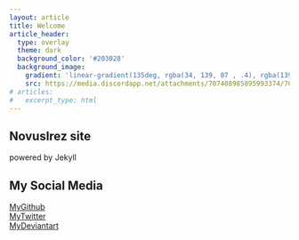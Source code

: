 ```yaml
---
layout: article
title: Welcome
article_header:
  type: overlay
  theme: dark
  background_color: '#203028'
  background_image:
    gradient: 'linear-gradient(135deg, rgba(34, 139, 87 , .4), rgba(139, 34, 139, .4))'
    src: https://media.discordapp.net/attachments/707408985895993374/707437128279261234/RAADE-Vol12_full_cover1.jpg
# articles:
#   excerpt_type: html
---
```


<!-- ![Irushia](https://media.discordapp.net/attachments/707408985895993374/707437128279261234/RAADE-Vol12_full_cover1.jpg) -->

## NovusIrez site
powered by Jekyll

## My Social Media
<a href="https://github.com/NovusIrez" target="_blank">
<span class="fa-stack fa-lg">
  <i class="fa-brands fa-github fa-stack-3x"></i>
</span>MyGithub</a><br>
<a href="myLink" target="_blank">
<span class="fa-stack fa-lg">
  <i class="fa-brands fa-twitter fa-stack-3x"></i>
</span>MyTwitter</a><br>
<a href="myLink" target="_blank">
<span class="fa-stack fa-lg">
  <i class="fa-brands fa-deviantart fa-stack-3x"></i>
</span>MyDeviantart</a><br>